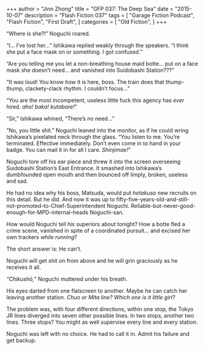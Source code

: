+++
author = "Jinn Zhong"
title = "GFP 037: The Deep Sea"
date = "2015-10-07"
description = "Flash Fiction 037"
tags = [
    "Garage Fiction Podcast",
    "Flash Fiction",
    "First Draft",
]
categories = [
    "Old Fiction",
]
+++

“Where is she?!” Noguchi roared.

“I… I’ve lost her…” Ishikawa replied weakly through the speakers. “I think she put a face mask on or something. I got confused.”

“Are you telling me you let a non-breathing house maid botte… put on a face mask she doesn’t need… and vanished into Suidobashi Station???”

“It was loud! You know how it is here, boss. The train does that thump-thump, clackety-clack rhythm. I couldn’t focus…”

“You are the most incompetent, useless little fuck this agency has  _ever_ hired. _aho! baka! kutabare!_”

“Sir,” Ishikawa whined, “There’s no need…”

“No, you little shit.” Noguchi leaned into the monitor, as if he could wring Ishikawa’s pixelated neck through the glass. “You listen to me. You’re terminated. Effective immediately. Don’t even come in to hand in your badge. You can mail it in for all I care.  _Shinjimae!_”

Noguchi tore off his ear piece and threw it into the screen overseeing Suidobashi Station’s East Entrance. It smashed into Ishikawa’s dumbfounded open mouth and then bounced off limply, broken, useless and sad.

He had no idea why his boss, Matsuda, would put _hetakuso_ new recruits on this detail. But he did. And now it was up to fifty-five-years-old-and-still-not-promoted-to-Chief-Superintendent Noguchi. Reliable-but-never-good-enough-for-MPD-internal-heads Noguchi-san.

How would Noguchi tell his superiors about tonight? How a botte fled a crime scene, vanished in spite of a coordinated pursuit… and excised her own trackers _while running_?

The short answer is: He can’t.

Noguchi will get shit on from above and he will grin graciously as he receives it all.

 _“Chikushō,_” Noguchi muttered under his breath.

His eyes darted from one flatscreen to another. Maybe he can catch her leaving another station. _Chuo or Mita line? Which one is it little girl?_

The problem was, with four different directions, within one stop, the Tokyo JR lines diverged into seven other possible lines. In two stops, another two lines. Three stops? You might as well supervise every line and every station.

Noguchi was left with no choice. He had to call it in. Admit his failure and get backup.
